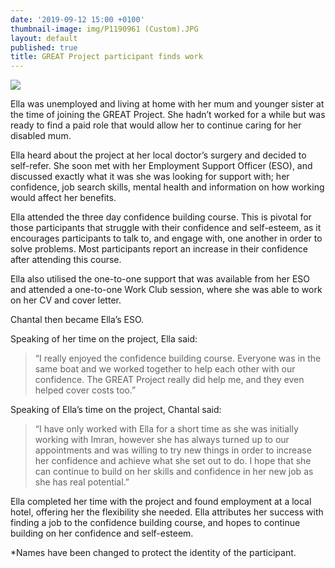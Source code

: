 ```yaml
---
date: '2019-09-12 15:00 +0100'
thumbnail-image: img/P1190961 (Custom).JPG
layout: default
published: true
title: GREAT Project participant finds work
---
```

![]({{site.baseurl}}/img/P1190961%20(Custom).JPG)

Ella was unemployed and living at home with her mum and younger sister at the time of joining the GREAT Project. She hadn’t worked for a while but was ready to find a paid role that would allow her to continue caring for her disabled mum.

Ella heard about the project at her local doctor’s surgery and decided to self-refer. She soon met with her Employment Support Officer (ESO), and discussed exactly what it was she was looking for support with; her confidence, job search skills, mental health and information on how working would affect her benefits. 

Ella attended the three day confidence building course. This is pivotal for those participants that struggle with their confidence and self-esteem, as it encourages participants to talk to, and engage with, one another in order to solve problems. Most participants report an increase in their confidence after attending this course. 

Ella also utilised the one-to-one support that was available from her ESO and attended a one-to-one Work Club session, where she was able to work on her CV and cover letter. 

Chantal then became Ella’s ESO. 

Speaking of her time on the project, Ella said:

> “I really enjoyed the confidence building course. Everyone was in the same boat and we worked together to help each other with our confidence. The GREAT Project really did help me, and they even helped cover costs too.”

Speaking of Ella’s time on the project, Chantal said:

> “I have only worked with Ella for a short time as she was initially working with Imran, however she has always turned up to our appointments and was willing to try new things in order to increase her confidence and achieve what she set out to do. I hope that she can continue to build on her skills and confidence in her new job as she has real potential.”

Ella completed her time with the project and found employment at a local hotel, offering her the flexibility she needed. Ella attributes her success with finding a job to the confidence building course, and hopes to continue building on her confidence and self-esteem.


*Names have been changed to protect the identity of the participant.
